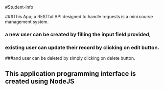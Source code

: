 #Student-Info

###This App; a RESTful API designed to handle requests is a mini course management system.  

### a new user can be created by filling the input field provided,

### existing user can update their record by clicking on edit button.

###and user can be deleted by simply clicking on delete button.

## This application programming interface is created using NodeJS
